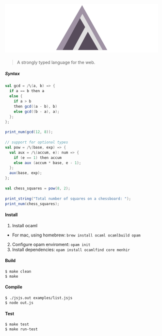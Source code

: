 # ![img](logo.png)

> A strongly typed language for the web.

##### Syntax
```scala
val gcd = /\(a, b) => {
  if a == b then a
  else {
    if a > b
    then gcd((a - b), b)
    else gcd((b - a), a);
  };
};

print_num(gcd(12, 8));

// support for optional types
val pow = /\(base, exp) => {
  val aux = /\(accum, e): num => {
    if (e == 1) then accum
    else aux (accum * base, e - 1);
  };
  aux(base, exp);
};

val chess_squares = pow(8, 2);

print_string("Total number of squares on a chessboard: ");
print_num(chess_squares);
```
#### Install
1. Install ocaml
  - For mac, using homebrew: `brew install ocaml ocamlbuild opam` 
2. Configure opam enviroment: `opam init`
3. Install dependencies: `opam install ocamlfind core menhir`

#### Build
```shell
$ make clean
$ make
```

#### Compile
```shell
$ ./jsjs.out examples/list.jsjs
$ node out.js
```

#### Test
```shell
$ make test
$ make run-test
```
